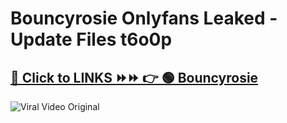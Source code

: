 
 # Bouncyrosie Onlyfans Leaked - Update Files t6o0p

## <h2><a href="https://clipsfans.com/Bouncyrosie&ref=git">🔗 Click to LINKS ⏩⏩ 👉 🟢 Bouncyrosie </a></h2>

<a href="https://clipsfans.com/Bouncyrosie&ref=git" rel="nofollow" data-target="animated-image.originalLink"><img src="https://i.ibb.co.com/xMMVF88/686577567.gif" alt="Viral Video Original" style="max-width: 100%; display: inline-block;" data-target="animated-image.originalImage"></a>

